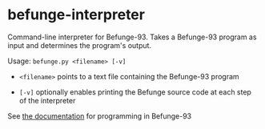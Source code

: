 # befunge-interpreter
Command-line interpreter for Befunge-93. Takes a Befunge-93 program as input and determines the program's output. 

Usage: `befunge.py <filename> [-v]`

* `<filename>` points to a text file containing the Befunge-93 program

* `[-v]` optionally enables printing the Befunge source code at each step of the interpreter

See [the documentation](https://catseye.tc/view/Befunge-93/doc/Befunge-93.markdown) for programming in Befunge-93
